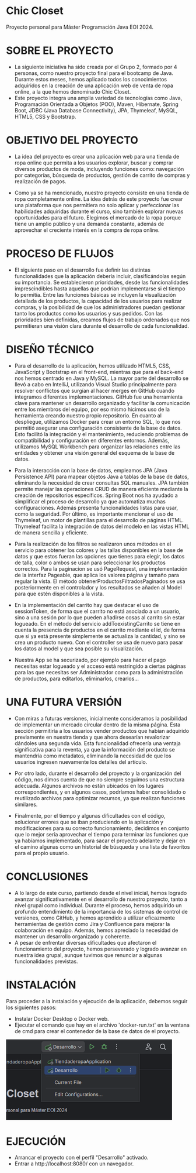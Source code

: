 # Chic Closet

Proyecto personal para Máster Programación Java EOI 2024.

# SOBRE EL PROYECTO

- La siguiente iniciativa ha sido creada por el Grupo 2, formado por 4 personas, como nuestro proyecto final para el bootcamp de Java. 
Durante estos meses, hemos aplicado todos los conocimientos adquiridos en la creación de una aplicación web de venta de ropa online, 
a la que hemos denominado Chic Closet. 
- Este proyecto integra una amplia variedad de tecnologías como Java, Programación Orientada a Objetos (POO), Maven, Hibernate, Spring Boot, JDBC (Java Database Connectivity), JPA, Thymeleaf, MySQL, HTML5, CSS y Bootstrap.


# OBJETIVO DEL PROYECTO 

- La idea del proyecto es crear una aplicación web para una tienda de ropa online que
permita a los usuarios explorar, buscar y comprar diversos productos de moda,
incluyendo funciones como: navegación por categorías, búsqueda de productos,
gestión de carrito de compras y realización de pagos.

- Como ya se ha mencionado, nuestro proyecto consiste en una tienda de ropa completamente online. 
La idea detrás de este proyecto fue crear una plataforma que nos permitiera no solo aplicar y perfeccionar las habilidades adquiridas durante el curso, 
sino también explorar nuevas oportunidades para el futuro. Elegimos el mercado de la ropa porque tiene un amplio público y una demanda constante, 
además de aprovechar el creciente interés en la compra de ropa online.

# PROCESO DE FLUJOS

- El siguiente paso en el desarrollo fue definir las distintas funcionalidades que la aplicación debería incluir, clasificándolas según su importancia. Se establecieron prioridades, desde las funcionalidades imprescindibles hasta aquellas que podrían implementarse si el tiempo lo permitía. Entre las funciones básicas se incluyen la visualización detallada de los productos, la capacidad de los usuarios para realizar compras, y la posibilidad de que los administradores puedan gestionar tanto los productos como los usuarios y sus pedidos.
Con las prioridades bien definidas, creamos flujos de trabajo ordenados que nos permitieran una visión clara durante el desarrollo de cada funcionalidad.

# DISEÑO TÉCNICO

- Para el desarrollo de la aplicación, hemos utilizado HTML5, CSS, JavaScript y Bootstrap en el front-end, mientras que para el back-end nos hemos centrado en Java y MySQL. La mayor parte del desarrollo se llevó a cabo en IntelliJ, utilizando Visual Studio principalmente para resolver conflictos que surgían al hacer merges en GitHub cuando integramos diferentes implementaciones.
GitHub fue una herramienta clave para mantener un desarrollo organizado y facilitar la comunicación entre los miembros del equipo, por eso mismo hicimos uso de la herramienta creando nuestro propio repositorio.
En cuanto al despliegue, utilizamos Docker para crear un entorno SQL, lo que nos permitió asegurar una configuración consistente de la base de datos. Esto facilitó la integración y el mantenimiento, reduciendo problemas de compatibilidad y configuración en diferentes entornos. Además, utilizamos MySQL Workbench para organizar las relaciones entre las entidades y obtener una visión general del esquema de la base de datos.

- Para la interacción con la base de datos, empleamos JPA (Java Persistence API) para mapear objetos Java a tablas de la base de datos, eliminando la necesidad de crear consultas SQL manuales. JPA también permite manejar las operaciones CRUD de manera eficiente mediante la creación de repositorios específicos.
  Spring Boot nos ha  ayudado a simplificar el proceso de desarrollo ya que automatiza muchas configuraciones. Además presenta funcionalidades listas para usar, como la seguridad.
  Por último, es importante mencionar el uso de Thymeleaf, un motor de plantillas para el desarrollo de páginas HTML. Thymeleaf facilita la integración de datos del modelo en las vistas HTML de manera sencilla y eficiente.

- Para la realización de los filtros se realizaron unos métodos en el servicio para obtener los colores y las tallas disponibles en la base de datos y que estos fueran las opciones que tienes para elegir, los datos de talla, color o ambos se usan para seleccionar los productos correctos. Para la paginacion se usó PageRequest, una implementación de la interfaz Pageable, que aplica los valores página y tamaño para regular la vista. El método obtenerProductosFiltradosPaginados se usa posteriormente en el controlador y los resultados se añaden al Model para que estén disponibles a la vista.

- En la implementación del carrito hay que destacar el uso de sessionToken, de forma que el carrito no está asociado a un usuario, sino a una sesión por lo que pueden añadirse cosas al carrito sin estar logueado. En el método del servicio addToexistingCarrito se tiene en cuenta la presencia de productos en el carrito mediante el id, de forma que si ya está presente simplemente se actualiza la cantidad, y sino se crea un producto nuevo. Con el controller se usa de nuevo para pasar los datos al model y que sea posible su visualización.

- Nuestra App se ha securizado, por ejemplo para hacer el pago necesitas estar logueado y el acceso está restringido a ciertas páginas para las que necesitas ser Administrador como para la administración de productos, para editarlos, eliminarlos, crearlos...

# UNA FUTURA VERSIÓN

- Con miras a futuras versiones, inicialmente consideramos la posibilidad de implementar un mercado circular dentro de la misma página. Esta sección permitiría a los usuarios vender productos que habían adquirido previamente en nuestra tienda y que ahora desearían revalorizar dándoles una segunda vida. Esta funcionalidad ofrecería una ventaja significativa para la reventa, ya que la información del producto se mantendría como metadatos, eliminando la necesidad de que los usuarios ingresen nuevamente los detalles del artículo.

- Por otro lado, durante el desarrollo del proyecto y la organización del código, nos dimos cuenta de que no siempre seguimos una estructura adecuada. Algunos archivos no están ubicados en los lugares correspondientes, y en algunos casos, podríamos haber consolidado o reutilizado archivos para optimizar recursos, ya que realizan funciones similares.

- Finalmente, por el tiempo y algunas dificultades con el código, solucionar errores que se iban produciendo en la aplicación y modificaciones para su correcto funcionamiento, decidimos en conjunto que lo mejor sería aprovechar el tiempo para terminar las funciones que ya habíamos implementado, para sacar el proyecto adelante y dejar en el camino algunas como un historial de búsqueda y una lista de favoritos para el propio usuario.

# CONCLUSIONES

- A lo largo de este curso, partiendo desde el nivel inicial, hemos logrado avanzar significativamente en el desarrollo de nuestro proyecto, tanto a nivel grupal como individual. Durante el proceso, hemos adquirido un profundo entendimiento de la importancia de los sistemas de control de versiones, como GitHub, y hemos aprendido a utilizar eficazmente herramientas de gestión como Jira y Confluence para mejorar la colaboración en equipo. Además, hemos apreciado la necesidad de mantener un desarrollo organizado y coherente.
- A pesar de enfrentar diversas dificultades que afectaron el funcionamiento del proyecto, hemos perseverado y logrado avanzar en nuestra idea grupal, aunque tuvimos que renunciar a algunas funcionalidades previstas.


# INSTALACIÓN 

Para proceder a la instalación y ejecución de la aplicación, debemos seguir los siguientes pasos:

 - Instalar Docker Desktop o Docker web.
 - Ejecutar el comando que hay en el archivo 'docker-run.txt' en la ventana de cmd para crear el contenedor de la base de datos de el proyecto.

<img src="src/main/resources/static/img/desarrollo.png">

# EJECUCIÓN 

- Arrancar el proyecto con el perfil "Desarrollo" activado.
- Entrar a http://localhost:8080/ con un navegador.